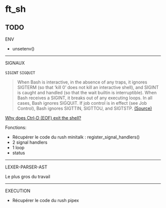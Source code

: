 # ft_sh

## TODO

ENV

- unsetenv()

--------

SIGNAUX

`SIGINT`
`SIGQUIT`

> When Bash is interactive, in the absence of any traps, it ignores SIGTERM (so that ‘kill 0’ does not kill an interactive shell), and SIGINT is caught and handled (so that the wait builtin is interruptible). When Bash receives a SIGINT, it breaks out of any executing loops. In all cases, Bash ignores SIGQUIT. If job control is in effect (see Job Control), Bash ignores SIGTTIN, SIGTTOU, and SIGTSTP. [(Source)](https://www.gnu.org/software/bash/manual/html_node/Signals.html)

[Why does Ctrl-D (EOF) exit the shell?](https://unix.stackexchange.com/questions/110240/why-does-ctrl-d-eof-exit-the-shell)

Fonctions:
- Récupérer le code du rush minitalk : register_signal_handlers()
- 2 signal handlers
- 1 loop
- status

--------

LEXER-PARSER-AST

Le plus gros du travail

--------

EXECUTION

- Récupérer le code du rush pipex

